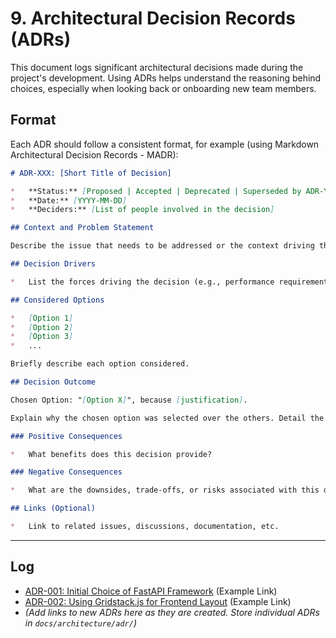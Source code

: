 # 9. Architectural Decision Records (ADRs)

This document logs significant architectural decisions made during the project's development.
Using ADRs helps understand the reasoning behind choices, especially when looking back or onboarding new team members.

## Format

Each ADR should follow a consistent format, for example (using Markdown Architectural Decision Records - MADR):

```markdown
# ADR-XXX: [Short Title of Decision]

*   **Status:** [Proposed | Accepted | Deprecated | Superseded by ADR-YYY]
*   **Date:** [YYYY-MM-DD]
*   **Deciders:** [List of people involved in the decision]

## Context and Problem Statement

Describe the issue that needs to be addressed or the context driving the decision. What is the problem we are trying to solve?

## Decision Drivers

*   List the forces driving the decision (e.g., performance requirements, maintainability, team knowledge, specific feature needs, simplicity).

## Considered Options

*   [Option 1]
*   [Option 2]
*   [Option 3]
*   ...

Briefly describe each option considered.

## Decision Outcome

Chosen Option: "[Option X]", because [justification].

Explain why the chosen option was selected over the others. Detail the decision made.

### Positive Consequences

*   What benefits does this decision provide?

### Negative Consequences

*   What are the downsides, trade-offs, or risks associated with this decision?

## Links (Optional)

*   Link to related issues, discussions, documentation, etc.
```

---

## Log

*   [ADR-001: Initial Choice of FastAPI Framework](./adr/001-use-fastapi.md) (Example Link)
*   [ADR-002: Using Gridstack.js for Frontend Layout](./adr/002-use-gridstack.md) (Example Link)
*   *(Add links to new ADRs here as they are created. Store individual ADRs in `docs/architecture/adr/`)* 